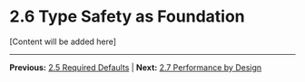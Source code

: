 # 2.6 Type Safety as Foundation

[Content will be added here]

---

**Previous:** [2.5 Required Defaults](./2.5-required-defaults.md) | **Next:** [2.7 Performance by Design](./2.7-performance-by-design.md)
